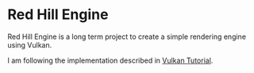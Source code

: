 # Red Hill Engine

Red Hill Engine is a long term project to create a simple rendering engine using Vulkan.

I am following the implementation described in [Vulkan Tutorial](https://vulkan-tutorial.com/Introduction).

